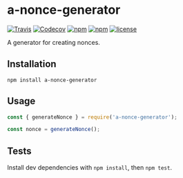 # a-nonce-generator

[![Travis](https://img.shields.io/travis/adorsys/npm-nonce-generator.svg?style=flat-square)](https://travis-ci.org/adorsys/npm-nonce-generator/builds/)
[![Codecov](https://img.shields.io/codecov/c/github/adorsys/npm-nonce-generator.svg?style=flat-square)](https://codecov.io/gh/adorsys/npm-nonce-generator)
[![npm](https://img.shields.io/npm/v/a-nonce-generator.svg?style=flat-square)](https://www.npmjs.com/package/a-nonce-generator)
[![npm](https://img.shields.io/npm/dm/a-nonce-generator.svg?style=flat-square)](https://www.npmjs.com/package/a-nonce-generator)
[![license](https://img.shields.io/github/license/adorsys/npm-nonce-generator.svg?style=flat-square)](https://github.com/adorsys/npm-nonce-generator/blob/master/LICENSE)

A generator for creating nonces.

## Installation

````
npm install a-nonce-generator 
````

## Usage

``` js
const { generateNonce } = require('a-nonce-generator');

const nonce = generateNonce();
```

## Tests

Install dev dependencies with `npm install`, then `npm test`.

